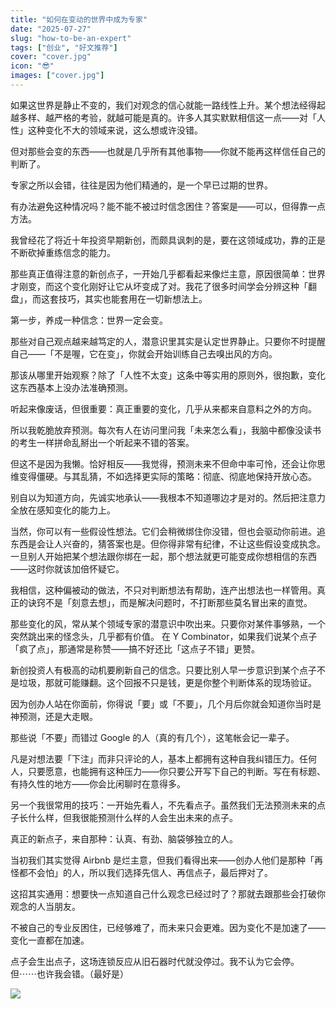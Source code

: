 ```yaml
---
title: "如何在变动的世界中成为专家"
date: "2025-07-27"
slug: "how-to-be-an-expert"
tags: ["创业", "好文推荐"]
cover: "cover.jpg"
icon: "😎"
images: ["cover.jpg"]
---
```

如果这世界是静止不变的，我们对观念的信心就能一路线性上升。某个想法经得起越多样、越严格的考验，就越可能是真的。许多人其实默默相信这一点——对「人性」这种变化不大的领域来说，这么想或许没错。



但对那些会变的东西——也就是几乎所有其他事物——你就不能再这样信任自己的判断了。



专家之所以会错，往往是因为他们精通的，是一个早已过期的世界。



有办法避免这种情况吗？能不能不被过时信念困住？答案是——可以，但得靠一点方法。



我曾经花了将近十年投资早期新创，而颇具讽刺的是，要在这领域成功，靠的正是不断砍掉重练信念的能力。



那些真正值得注意的新创点子，一开始几乎都看起来像烂主意，原因很简单：世界才刚变，而这个变化刚好让它从坏变成了对。我花了很多时间学会分辨这种「翻盘」，而这套技巧，其实也能套用在一切新想法上。



第一步，养成一种信念：世界一定会变。



那些对自己观点越来越笃定的人，潜意识里其实是认定世界静止。只要你不时提醒自己——「不是喔，它在变」，你就会开始训练自己去嗅出风的方向。



那该从哪里开始观察？除了「人性不太变」这条中等实用的原则外，很抱歉，变化这东西基本上没办法准确预测。



听起来像废话，但很重要：真正重要的变化，几乎从来都来自意料之外的方向。



所以我乾脆放弃预测。每次有人在访问里问我「未来怎么看」，我脑中都像没读书的考生一样拼命乱掰出一个听起来不错的答案。



但这不是因为我懒。恰好相反——我觉得，预测未来不但命中率可怜，还会让你思维变得僵硬。与其乱猜，不如选择更实际的策略：彻底、彻底地保持开放心态。



别自以为知道方向，先诚实地承认——我根本不知道哪边才是对的。然后把注意力全放在感知变化的能力上。



当然，你可以有一些假设性想法。它们会稍微绑住你没错，但也会驱动你前进。追东西是会让人兴奋的，猜答案也是。但你得非常有纪律，不让这些假设变成执念。
一旦别人开始把某个想法跟你绑在一起，那个想法就更可能变成你想相信的东西——这时你就该加倍怀疑它。



我相信，这种偏被动的做法，不只对判断想法有帮助，连产出想法也一样管用。真正的诀窍不是「刻意去想」，而是解决问题时，不打断那些莫名冒出来的直觉。



那些变化的风，常从某个领域专家的潜意识中吹出来。只要你对某件事够熟，一个突然跳出来的怪念头，几乎都有价值。
在 Y Combinator，如果我们说某个点子「疯了点」，那通常是称赞——搞不好还比「这点子不错」更赞。



新创投资人有极高的动机要刷新自己的信念。只要比别人早一步意识到某个点子不是垃圾，那就可能赚翻。这个回报不只是钱，更是你整个判断体系的现场验证。



因为创办人站在你面前，你得说「要」或「不要」，几个月后你就会知道你当时是神预测，还是大走眼。



那些说「不要」而错过 Google 的人（真的有几个），这笔帐会记一辈子。



凡是对想法要「下注」而非只评论的人，基本上都拥有这种自我纠错压力。任何人，只要愿意，也能拥有这种压力——你只要公开写下自己的判断。写在有标题、有持久性的地方——你会比闲聊时在意得多。



另一个我很常用的技巧：一开始先看人，不先看点子。虽然我们无法预测未来的点子长什么样，但我很能预测什么样的人会生出未来的点子。



真正的新点子，来自那种：认真、有劲、脑袋够独立的人。



当初我们其实觉得 Airbnb 是烂主意，但我们看得出来——创办人他们是那种「再怪都不会怕」的人，所以我们选择先信人、再信点子，最后押对了。



这招其实通用：想要快一点知道自己什么观念已经过时了？那就去跟那些会打破你观念的人当朋友。



不被自己的专业反困住，已经够难了，而未来只会更难。因为变化不是加速了——变化一直都在加速。



点子会生出点子，这场连锁反应从旧石器时代就没停过。我不认为它会停。
但⋯⋯也许我会错。（最好是）




![](https://prod-files-secure.s3.us-west-2.amazonaws.com/112d0858-5090-4d34-a606-b75eb8d65fd2/46476355-9cf3-4e99-9b7a-3531bc426380/1000202064.png?X-Amz-Algorithm=AWS4-HMAC-SHA256&X-Amz-Content-Sha256=UNSIGNED-PAYLOAD&X-Amz-Credential=ASIAZI2LB4664VWSQWFP%2F20251031%2Fus-west-2%2Fs3%2Faws4_request&X-Amz-Date=20251031T024844Z&X-Amz-Expires=3600&X-Amz-Security-Token=IQoJb3JpZ2luX2VjEEEaCXVzLXdlc3QtMiJGMEQCIEM6eb32mQGpWvTJAjP65IFl9mmcGVu7rWXiJ78mYVj6AiAeVZbm%2BisrO3Ge99VfFcyMdNfQyXEa6qPQdyKrZPpziyqIBAj6%2F%2F%2F%2F%2F%2F%2F%2F%2F%2F8BEAAaDDYzNzQyMzE4MzgwNSIM9osQL%2BSePxbQtxP4KtwDC6Ga71wm7AfunMkIzyAsdtn7fP8Ad%2FZySQhudjSYSfLKVawny03kXJECaIeBrAiF21wRyKeH9GyxuF2kmSSs8ymnko0wUmvXEw7J7lVN65RC9WhDEUuqcFRMmz2zWQChx1yOBhHhWC3%2FT2pdfnnvJHddNUE%2FjNlmsnZrMivvB%2B8q6wdMVIXjwSewKyRb2O2%2FSh1pUH2pu%2FyxZDpM8Q8YJuNr0OuaZkHUA1F1rZj6uwRZdQEDDwlu8J9lOS5Vy31AhTLp3PtrKWzqUKCCYDvwyiq6qR%2F8C%2F%2BitvEs8Q7RNbwAzM1pdXMup9ikMlCT%2B%2F5fESVBK5A0eXjbSJ%2BJxmG%2BS%2FBreHLuv%2FieAko4%2B7RzjgVIutXBHvPC6mpYF01Nm6epUedmLACzkdy8lbfdqh1oypBncpWsmsIqMA4BNDi1TCyR9gyPd9SMTkcix8bjJpoyyguSO3Mq%2FrVbF3R4KS%2Fy2YswpLtuuCbEAZ5ZfLqAvdHMXzzfpbc%2BCR8F3WfbYwl3WLvrTmP4H8gycAUwe6wlE9F%2BCegkx9lvp5raGyr7ZZZw6kYb77BDuIeR9YRU0eQ1nao%2FpyMD9saYbU3ufxIaGDQoi8oJ57OTfHlJfwqIHFsmusCOkTN7H1Iey%2BMw9ZOQyAY6pgFq8lkNWGSgeDh12rmx9e9E5ktDfyu7xa4JYYLm%2BP23DvCjTTuQSbVTiA9qSzuFT7l%2B%2FlE8Ca7ehRObbZC%2FMKUx7Xq%2Br1xueCqwumeyLZicGQPcLWpY6%2Fz2I%2Fwmcs7iBL%2F8O3BIzzTRNBAxR%2BV6MVGtneBUC79tem%2ByKqFFBmwpRbqaoj0GJhZ4jOQ2ZaVxAnnYc6ECPjaY4v933KSbpUFDxtm2sW2w&X-Amz-Signature=cb496144b40f920afd6b3d31bdf1013972c04d532ff0dc677d52b1f42f7a6503&X-Amz-SignedHeaders=host&x-amz-checksum-mode=ENABLED&x-id=GetObject)

